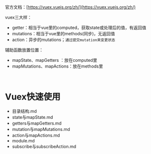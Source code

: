 官方文档：[https://vuex.vuejs.org/zh/](https://vuex.vuejs.org/zh/)

vuex三大样：
- getter：相当于vue里的computed，获取state或处理后的值，有返回值
- mutations：相当于vue里的methods(同步)，无返回值
- action：异步的mutations；`通过提交mutation来变更状态`

辅助函数放置位置：
- mapState、mapGetters ：放在computed里
- mapMutations、mapActions：放在methods里

<br>

# Vuex快速使用

- 目录结构.md
- state与mapState.md
- getters与mapGetters.md
- mutation与mapMutations.md
- action与mapActions.md
- module.md
- subscribe与subscribeAction.md
